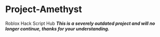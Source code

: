 # Project-Amethyst
Roblox Hack Script Hub
***This is a severely outdated project and will no longer continue, thanks for your understanding.***
